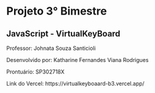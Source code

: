 # Projeto 3° Bimestre
## JavaScript -  VirtualKeyBoard

<p>Professor: Johnata Souza Santicioli</p>
<p>Desenvolvido por: Katharine Fernandes Viana Rodrigues</p>
<p>Prontuário: SP302718X</p>
<p>Link do Vercel: https://virtualkeyboaard-b3.vercel.app/ </p>